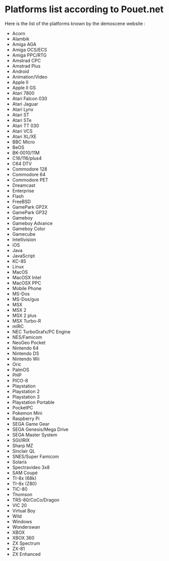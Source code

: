 # Platforms list according to Pouet.net

Here is the list of the platforms known by the demoscene website :

- Acorn
- Alambik
- Amiga AGA
- Amiga OCS/ECS
- Amiga PPC/RTG
- Amstrad CPC
- Amstrad Plus
- Android
- Animation/Video
- Apple II
- Apple II GS
- Atari 7800
- Atari Falcon 030
- Atari Jaguar
- Atari Lynx
- Atari ST
- Atari STe
- Atari TT 030
- Atari VCS
- Atari XL/XE
- BBC Micro
- BeOS
- BK-0010/11M
- C16/116/plus4
- C64 DTV
- Commodore 128
- Commodore 64
- Commodore PET
- Dreamcast
- Enterprise
- Flash
- FreeBSD
- GamePark GP2X
- GamePark GP32
- Gameboy
- Gameboy Advance
- Gameboy Color
- Gamecube
- Intellivision
- iOS
- Java
- JavaScript
- KC-85
- Linux
- MacOS
- MacOSX Intel
- MacOSX PPC
- Mobile Phone
- MS-Dos
- MS-Dos/gus
- MSX
- MSX 2
- MSX 2 plus
- MSX Turbo-R
- mIRC
- NEC TurboGrafx/PC Engine
- NES/Famicom
- NeoGeo Pocket
- Nintendo 64
- Nintendo DS
- Nintendo Wii
- Oric
- PalmOS
- PHP
- PICO-8
- Playstation
- Playstation 2
- Playstation 3
- Playstation Portable
- PocketPC
- Pokemon Mini
- Raspberry Pi
- SEGA Game Gear
- SEGA Genesis/Mega Drive
- SEGA Master System
- SGI/IRIX
- Sharp MZ
- Sinclair QL
- SNES/Super Famicom
- Solaris
- Spectravideo 3x8
- SAM Coupé
- TI-8x (68k)
- TI-8x (Z80)
- TIC-80
- Thomson
- TRS-80/CoCo/Dragon
- VIC 20
- Virtual Boy
- Wild
- Windows
- Wonderswan
- XBOX
- XBOX 360
- ZX Spectrum
- ZX-81
- ZX Enhanced
